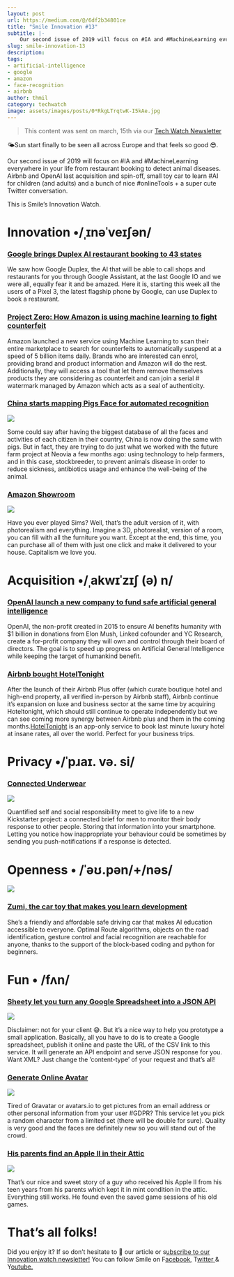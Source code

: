 ```yaml
---
layout: post
url: https://medium.com/@/6df2b34801ce
title: "Smile Innovation #13"
subtitle: |-
    Our second issue of 2019 will focus on #IA and #MachineLearning everywhere in your life from restaurant booking to detect animal diseases.
slug: smile-innovation-13
description:
tags:
- artificial-intelligence
- google
- amazon
- face-recognition
- airbnb
author: thmil
category: techwatch
image: assets/images/posts/0*RkgLTrqtwK-I5kAe.jpg
---
```


> This content was sent on march, 15th via our [Tech Watch Newsletter](https://mailchi.mp/c414f1508567/techwatch)

🌤Sun start finally to be seen all across Europe and that feels so good 😎.

Our second issue of 2019 will focus on #IA and #MachineLearning everywhere in your life from restaurant booking to detect animal diseases. Airbnb and OpenAI last acquisition and spin-off, small toy car to learn #AI for children (and adults) and a bunch of nice #onlineTools + a super cute Twitter conversation.

This is Smile’s Innovation Watch.

# Innovation •/ˌɪnəˈveɪʃən/

### [Google brings Duplex AI restaurant booking to 43 states](https://techcrunch.com/2019/03/06/google-brings-its-duplex-ai-restaurant-booking-assistant-to-43-states/)

We saw how Google Duplex, the AI that will be able to call shops and restaurants for you through Google Assistant, at the last Google IO and we were all, equally fear it and be amazed. Here it is, starting this week all the users of a Pixel 3, the latest flagship phone by Google, can use Duplex to book a restaurant.

### [Project Zero: How Amazon is using machine learning to fight counterfeit](https://brandservices.amazon.com/projectzero)

Amazon launched a new service using Machine Learning to scan their entire marketplace to search for counterfeits to automatically suspend at a speed of 5 billion items daily. Brands who are interested can enrol, providing brand and product information and Amazon will do the rest. Additionally, they will access a tool that let them remove themselves products they are considering as counterfeit and can join a serial # watermark managed by Amazon which acts as a seal of authenticity.

### [China starts mapping Pigs Face for automated recognition](https://www.nytimes.com/2019/02/24/business/china-pig-technology-facial-recognition.html)

![](/assets/images/posts/0*SWXpS6dB2xRF6ZhF.jpg)

Some could say after having the biggest database of all the faces and activities of each citizen in their country, China is now doing the same with pigs. But in fact, they are trying to do just what we worked with the future farm project at Neovia a few months ago: using technology to help farmers, and in this case, stockbreeder, to prevent animals disease in order to reduce sickness, antibiotics usage and enhance the well-being of the animal.

### [Amazon Showroom](https://www.producthunt.com/posts/amazon-showroom)

![](/assets/images/posts/0*ty2wmVTvKze4lWkX.jpg)

Have you ever played Sims? Well, that’s the adult version of it, with photorealism and everything. Imagine a 3D, photorealist, version of a room, you can fill with all the furniture you want. Except at the end, this time, you can purchase all of them with just one click and make it delivered to your house. Capitalism we love you.

# Acquisition •/ˌakwɪˈzɪʃ (ə) n/

### [OpenAI launch a new company to fund safe artificial general intelligence](https://venturebeat.com/2019/03/11/openai-launches-new-company-for-funding-safe-artificial-general-intelligence/)

OpenAI, the non-profit created in 2015 to ensure AI benefits humanity with $1 billion in donations from Elon Mush, Linked cofounder and YC Research, create a for-profit company they will own and control through their board of directors. The goal is to speed up progress on Artificial General Intelligence while keeping the target of humankind benefit.

### [Airbnb bought HotelTonight](https://www.theverge.com/2019/3/7/18254988/airbnb-hoteltonight-acquisition-deal-hotel-booking-platform)

After the launch of their Airbnb Plus offer (which curate boutique hotel and high-end property, all verified in-person by Airbnb staff), Airbnb continue it’s expansion on luxe and business sector at the same time by acquiring Hoteltonight, which should still continue to operate independently but we can see coming more synergy between Airbnb plus and them in the coming months.[HotelTonight](https://txt.htltn.com/C9HYUVyY2U) is an app-only service to book last minute luxury hotel at insane rates, all over the world. Perfect for your business trips.

# Privacy •/ˈpɹaɪ. və. si/

### [Connected Underwear](mailto:thibault.milan@smile.eu?subject=I%20found%20the%20WTF%20Topic%20%F0%9F%99%8B%E2%80%8D%E2%99%82%EF%B8%8F&body=Please%20tell%20me%20your%20name%2C%20agency%2C%20and%20you%20can%20add%20me%20a%20little%20message.)

![](/assets/images/posts/0*h1oCy5YkDDeksW_t.png)

Quantified self and social responsibility meet to give life to a new Kickstarter project: a connected brief for men to monitor their body response to other people. Storing that information into your smartphone. Letting you notice how inappropriate your behaviour could be sometimes by sending you push-notifications if a response is detected.

# Openness • /ˈəʊ.pən/+/nəs/

![](/assets/images/posts/0*dPGcTtOTe9lOvado.png)

### [Zumi, the car toy that makes you learn development](https://www.kickstarter.com/projects/robolink/driving-into-the-world-of-ai-zumi)

She’s a friendly and affordable safe driving car that makes AI education accessible to everyone. Optimal Route algorithms, objects on the road identification, gesture control and facial recognition are reachable for anyone, thanks to the support of the block-based coding and python for beginners.

# Fun • /fʌn/

### [Sheety let you turn any Google Spreadsheet into a JSON API](https://sheety.co/)

![](/assets/images/posts/0*01xCYzIQ8Ka_HnrV.png)

Disclaimer: not for your client 😅. But it’s a nice way to help you prototype a small application. Basically, all you have to do is to create a Google spreadsheet, publish it online and paste the URL of the CSV link to this service. It will generate an API endpoint and serve JSON response for you. Want XML? Just change the ’content-type’ of your request and that’s all!

### [Generate Online Avatar](https://joeschmoe.io/)

![](/assets/images/posts/0*JYoGHlhsDF9gtMNW.png)

Tired of Gravatar or avatars.io to get pictures from an email address or other personal information from your user #GDPR? This service let you pick a random character from a limited set (there will be double for sure). Quality is very good and the faces are definitely new so you will stand out of the crowd.

### [His parents find an Apple II in their Attic](https://twitter.com/JohnFPfaff/status/1096973633736581121?s=20)

![](/assets/images/posts/0*RkgLTrqtwK-I5kAe.jpg)

That’s our nice and sweet story of a guy who received his Apple II from his teen years from his parents which kept it in mint condition in the attic. Everything still works. He found even the saved game sessions of his old games.

# That’s all folks!

Did you enjoy it? If so don’t hesitate to 👏 our article or s[ubscribe to our Innovation watch newsletter!](https://mailchi.mp/c414f1508567/techwatch)
You can follow Smile on F[acebook,](https://www.facebook.com/smileopensource) T[witter ](https://www.twitter.com/GroupeSmile)& Y[outube.](http://www.youtube.com/user/SmileOpenSource)


